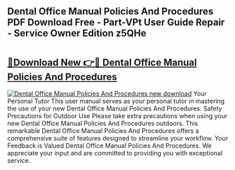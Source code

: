 ## Dental Office Manual Policies And Procedures PDF Download Free - Part-VPt User Guide Repair - Service Owner Edition z5QHe

# <h2><a href="http://bc43124.oget.top/?id=Dental+Office+Manual+Policies+And+Procedures">🔗Download New 👉🔴 Dental Office Manual Policies And Procedures</a></h2>

[![Dental Office Manual Policies And Procedures new download](https://i.imgur.com/5g1atiW.png)](http://bc43124.oget.top/?id=Dental+Office+Manual+Policies+And+Procedures)
Your Personal Tutor This user manual serves as your personal tutor in mastering the use of your new Dental Office Manual Policies And Procedures. Safety Precautions for Outdoor Use Please take extra precautions when using your new Dental Office Manual Policies And Procedures outdoors. This remarkable Dental Office Manual Policies And Procedures offers a comprehensive suite of features designed to streamline your workflow. Your Feedback is Valued Dental Office Manual Policies And Procedures. We appreciate your input and are committed to providing you with exceptional service.
